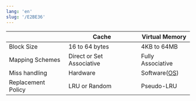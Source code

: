 ```yaml
---
lang: 'en'
slug: '/E2BE36'
---
```


|                    | Cache                     | Virtual Memory    |
| ------------------ | ------------------------- | ----------------- |
| Block Size         | 16 to 64 bytes            | 4KB to 64MB       |
| Mapping Schemes    | Direct or Set Associative | Fully Associative |
| Miss handling      | Hardware                  | Software([OS](./../.././docs/pages/OS.md))  |
| Replacement Policy | LRU or Random             | Pseudo-LRU        |

<head>
  <html lang="en-US"/>
</head>
